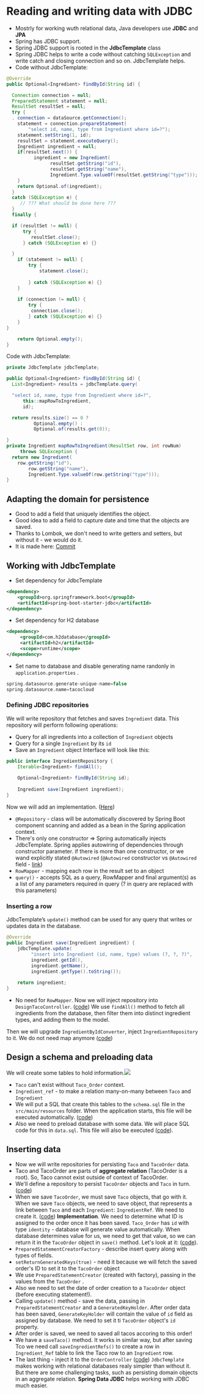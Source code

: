 # Reading and writing data with JDBC
- Mostrly for working wuth relational data, Java developers use **JDBC** and **JPA**
- Spring has JDBC support.
- Spring JDBC support is rooted in the **JdbcTemplate** class
- Spring JDBC helps to write a code without catching `SQLException` and write catch and closing connection and so on. JdbcTemplate helps.
- Code without JdbcTemplate:
```java
@Override
public Optional<Ingredient> findById(String id) { 

  Connection connection = null;
  PreparedStatement statement = null;
  ResultSet resultSet = null;
  try { 
  . connection = dataSource.getConnection();
    statement = connection.prepareStatement( 
		"select id, name, type from Ingredient where id=?");
    statement.setString(1, id);
    resultSet = statement.executeQuery();
    Ingredient ingredient = null; 
	if(resultSet.next()) {
	      ingredient = new Ingredient( 
				resultSet.getString("id"),
				resultSet.getString("name"),				
				Ingredient.Type.valueOf(resultSet.getString("type")));				
	}
	return Optional.of(ingredient);
  } 
  catch (SQLException e) { 
	 // ??? What should be done here ???
  } 
  finally { 

  if (resultSet != null) {
      try { 
		 resultSet.close();
      } catch (SQLException e) {} 

  } 
    if (statement != null) { 
		try {
	        statement.close(); 
	
		} catch (SQLException e) {}
    }
     
	if (connection != null) {
	    try { 
		 connection.close();
	    } catch (SQLException e) {} 
    }
}

    return Optional.empty();
}
```
Code with JdbcTemplate:
```java
private JdbcTemplate jdbcTemplate; 

public Optional<Ingredient> findById(String id) {
  List<Ingredient> results = jdbcTemplate.query( 

  "select id, name, type from Ingredient where id=?",
      this::mapRowToIngredient,
      id); 

  return results.size() == 0 ?
          Optional.empty() : 
	      Optional.of(results.get(0)); 

}  
private Ingredient mapRowToIngredient(ResultSet row, int rowNum)
	 throws SQLException {
  return new Ingredient( 
	row.getString("id"),  
		row.getString("name"),
		Ingredient.Type.valueOf(row.getString("type")));
}
```
## Adapting the domain for persistence
- Good to add a field that uniquely identifies the object. 
- Good idea to add a field to capture date and time that the objects are saved.
- Thanks to Lombok, we don't need to write getters and setters, but without it - we would do it.
- It is made here: [Commit](https://github.com/bozhnyukAlex/spring-in-action-project/commit/805ce5e7a19c0dc2561c5e232f12a41148263c00)
## Working with JdbcTemplate
- Set dependency for JdbcTemplate
```xml
<dependency> 
	<groupId>org.springframework.boot</groupId> 
	<artifactId>spring-boot-starter-jdbc</artifactId>
</dependency>
```
- Set dependency for H2 database
```xml
<dependency>
 	 <groupId>com.h2database</groupId>
 	 <artifactId>h2</artifactId>
 	 <scope>runtime</scope> 
</dependency>
```
- Set name to database and disable generating name randonly in `application.properties` .
```groovy
spring.datasource.generate-unique-name=false
spring.datasource.name=tacocloud
```
### Defining JDBC repositories
We will write repository that fetches and saves `Ingredient` data.
This repository will perform following operations:
-  Query for all ingredients into a collection of `Ingredient` objects
-  Query for a single `Ingredient` by its `id`
-  Save an `Ingredient` object
Interface will look like this:
```java
public interface IngredientRepository {  
    Iterable<Ingredient> findAll();  
  
	Optional<Ingredient> findById(String id);  
  
	Ingredient save(Ingredient ingredient);  
}
```
Now we will add an implementation. ([Here](https://github.com/bozhnyukAlex/spring-in-action-project/blob/92ed7dc1730c92893ed562b2c06ebbeb129f9ab9/src/main/java/tacos/data/JdbcIngredientRepository.java))
- `@Repository` - class will be automatically discovered by Spring Boot component scanning and added as a bean in the Spring application context. 
- There's only one constructor => Spring automatically injects JdbcTemplate. Spring applies autowiring of dependencies through constructor parameter. if there is more than one constructor, or we wand explicitly stated `@Autowired`  (`@Autowired` constructor vs `@Autowired` field - [link](https://odrotbohm.de/2013/11/why-field-injection-is-evil/))
- `RowMapper` - mapping each row in the result set to an object
- `query()` - accepts SQL as a query, RowMapper and final argument(s) as a list of any parameters required in query (? in query are replaced with this parameters)
### Inserting a row
 JdbcTemplate’s `update()` method can be used for any query that writes or updates data in the database.
 ```java 
@Override
public Ingredient save(Ingredient ingredient) { 
	 jdbcTemplate.update(
	      "insert into Ingredient (id, name, type) values (?, ?, ?)",
	      ingredient.getId(),
	      ingredient.getName(),
	      ingredient.getType().toString()); 
	
	 return ingredient;
}
 ```
 - No need for `RowMapper`.
Now we will inject repository into `DesignTacoController`. ([code](https://github.com/bozhnyukAlex/spring-in-action-project/blob/2768d8bcaf6bcccb88a5012154dd5f181a849232/src/main/java/tacos/web/DesignTacoController.java))
We use `findAll()` method to fetch all ingredients from the database, then filter them into distinct ingredient types, and adding them to the model. 

Then we will upgrade `IngredientByIdConverter`, inject `IngredientRepository` to it. We do not need map anymore ([code](https://github.com/bozhnyukAlex/spring-in-action-project/blob/2768d8bcaf6bcccb88a5012154dd5f181a849232/src/main/java/tacos/web/IngredientByIdConverter.java))
## Design a schema and preloading data
We will create some tables to hold information.![](../images/tables.png)
- `Taco` can't exist without `Taco_Order` context.
- `Ingredient_ref` - to make a relation many-on-many between `Taco` and `Ingredient` 
- We will put a SQL that create this tables to the `schema.sql` file in the `src/main/resources` folder. When the application starts, this file will be executed automatically. ([code](https://github.com/bozhnyukAlex/spring-in-action-project/commit/87e6c0cf7707d23b957becae35dbbdaf7fc328d5#diff-cbcbed36c1bed4a691cc78859494682ca215586fdd348c6204aca31c3c843179))
- Also we need to preload database with some data. We will place SQL code for this in `data.sql`. This file will also be executed ([code](https://github.com/bozhnyukAlex/spring-in-action-project/commit/87e6c0cf7707d23b957becae35dbbdaf7fc328d5#diff-7f148b1d99361fa9fe2a88f2009f50179de9cc7f46aea5240411c21289d2f36a)).
## Inserting data
- Now we will write repositories for persisting `Taco` and `TacoOrder` data.
- Taco and TacoOrder are parts of **aggregate relation** (TacoOrder is a root). So, Taco cannot exist outside of context of TacoOrder.
- We'll define a repository to persist `TacoOrder` objects and `Taco` in turn. ([code](https://github.com/bozhnyukAlex/spring-in-action-project/commit/0850346f649285159cc7c23cf24c3e717425b5d7#diff-4998d42798c1adcd2b4bb09cd92b9696a5644734c1c39cccd9ddaf7209d6976d))
- When we save `TacoOrder`, we must save `Taco` objects, that go with it. When we save `Taco` objects, we need to save object, that represents a link  between `Taco` and each `Ingredient`: `IngredientRef`. We need to create it. ([code](https://github.com/bozhnyukAlex/spring-in-action-project/commit/0850346f649285159cc7c23cf24c3e717425b5d7#diff-f02f3b6e9768675d39f445cc952fa4b66f234f8ee5cd7d69fc1a47c0cc47d6ce))
**Implementation**. We need to determine what ID is assigned to the order once it has been saved. `Taco_Order` has `id` with type `identity`  - database will generate value automatically. When database determines value for us, we need to get that value, so we can return it in the `TacoOrder` object  in `save()` method.
Let's look at it: ([code](https://github.com/bozhnyukAlex/spring-in-action-project/commit/0850346f649285159cc7c23cf24c3e717425b5d7#diff-4998d42798c1adcd2b4bb09cd92b9696a5644734c1c39cccd9ddaf7209d6976d)).
- `PreparedStatementCreatorFactory` - describe insert query along with types of fields.
-  `setReturnGeneratedKeys(true)` - need it because we will fetch the saved order's ID to set it to the `TacoOrder` object
- We use `PreparedStatementCreator` (created with factory), passing in the values from the `TacoOrder` . 
- Also we need to set the date of order creation to a `TacoOrder` object (before executing statement!).
- Calling `update()` method - save the data, passing in `PreparedStatementCreator` and a `GeneratedKeyHolder`. After order data has been saved, `GenerateKeyHolder` will contain the  value of `id` field as assigned by database. We need to set it ti `TacoOrder` object's `id` property.  
- After order is saved, we need to saved all tacos accoring to this order!
- We have a `saveTaco()` method. It works in similar way, but after saving Tco we need call `saveIngredientRefs()` to create a row in `Ingredient_Ref` table to link the Taco row to an `Ingredient` row.
- The last thing - inject it to the `OrderController` ([code](https://github.com/bozhnyukAlex/spring-in-action-project/commit/0850346f649285159cc7c23cf24c3e717425b5d7#diff-795cc38cdd43b53d9c513d36836617544584af0f3353fe47ccca416efb1535f1))
`JdbcTemplate` makes working with relational databases realy simpler than without it. But there are some challenging tasks, such as persisting domain objects in an aggregate relation.
**Spring Data JDBC** helps working with JDBC much easier.

